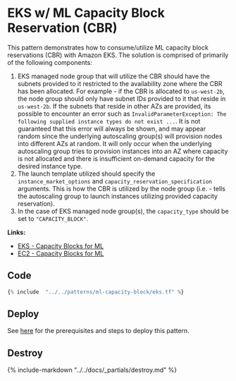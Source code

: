 # EKS w/ ML Capacity Block Reservation (CBR)

This pattern demonstrates how to consume/utilize ML capacity block reservations (CBR) with Amazon EKS. The solution is comprised of primarily of the following components:

1. EKS managed node group that will utilize the CBR should have the subnets provided to it restricted to the availability zone where the CBR has been allocated. For example - if the CBR is allocated to `us-west-2b`, the node group should only have subnet IDs provided to it that reside in `us-west-2b`. If the subnets that reside in other AZs are provided, its possible to encounter an error such as `InvalidParameterException: The following supplied instance types do not exist ...`. It is not guaranteed that this error will always be shown, and may appear random since the underlying autoscaling group(s) will provision nodes into different AZs at random. It will only occur when the underlying autoscaling group tries to provision instances into an AZ where capacity is not allocated and there is insufficient on-demand capacity for the desired instance type.
2. The launch template utilized should specify the `instance_market_options` and `capacity_reservation_specification` arguments. This is how the CBR is utilized by the node group (i.e. - tells the autoscaling group to launch instances utilizing provided capacity reservation).
3. In the case of EKS managed node group(s), the `capacity_type` should be set to `"CAPACITY_BLOCK"`.

<b>Links:</b>

- [EKS - Capacity Blocks for ML](https://docs.aws.amazon.com/eks/latest/userguide/capacity-blocks.html)
- [EC2 - Capacity Blocks for ML](https://docs.aws.amazon.com/AWSEC2/latest/UserGuide/ec2-capacity-blocks.html)

## Code

```terraform hl_lines="5-11 108-122"
{% include  "../../patterns/ml-capacity-block/eks.tf" %}
```

## Deploy

See [here](https://aws-ia.github.io/terraform-aws-eks-blueprints/getting-started/#prerequisites) for the prerequisites and steps to deploy this pattern.

## Destroy

{%
   include-markdown "../../docs/_partials/destroy.md"
%}
